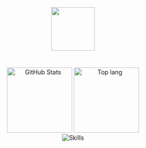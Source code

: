 <div id="header" align="center">
  <img src="https://media.giphy.com/media/2IudUHdI075HL02Pkk/giphy.gif" width="100"/>
</div>

#

<div align="center">
  <img src="https://github-stats-rho-eight.vercel.app/api?username=maxguuse&card_width=300&custom_title=Activity&include_all_commits=true&hide=prs&show=prs_merged&show_icons=true&rank_icon=percentile&exclude_repo=github-stats,maxguuse,dotfiles,linux-setup&bg_color=1e1e2e&text_color=cdd6f4&icon_color=cba6f7&title_color=94e2d5" height="150" alt="GitHub Stats">
  <img src="https://github-stats-rho-eight.vercel.app/api/top-langs/?username=maxguuse&layout=compact&langs_count=4&exclude_repo=github-stats,maxguuse,dotfiles,linux-setup&hide=Dockerfile,CMake&bg_color=1e1e2e&text_color=cdd6f4&icon_color=cba6f7&title_color=94e2d5" height="150" alt="Top lang">
</div>

<div align="center">
  <img src="https://skillicons.dev/icons?i=go,cs,docker,postman,git,githubactions,vscode,idea,postgres,linux,bash,bots&perline=6" alt="Skills">
</div>
